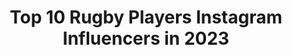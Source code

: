 ---
title: Top 10 Rugby Players Instagram Influencers in 2023
description: >-
  Find top rugby players Instagram influencers in 2023. Most popular hashtags: #blackouttuesday #rugby #malemodel.
platform: Instagram
hits: 248
text_top: Discover the top-rated Instagram influencers on inBeat.
text_bottom: Our database aggregates 248 Instagram influencers like this for you to connect with.
profiles:
  - username: "huntie_1"
    fullname: >-
      Natasha 'Mo' Hunt
    bio: >-
      Professional Rugby Player 🏉 World Champion 🥇 Olympian 🇬🇧 All enquiries - andy@tripleamedia.com
    location: "United Kingdom"
    followers: 8740
    engagement: 878
    commentsToLikes: 0.073017
    id: ck5c4xvdn2cen0i11rhy0noh8
    verified: true
    hashtags: "#weartherose, #enough, #thecircus, #rugby"
  - username: "michaelscanlon_"
    fullname: >-
      Michael J Scanlon|Actor/Model
    bio: >-
      Intl actor/model @therockagencytalent @bmgnewyork @nxt_model Rugby player🏉🇺🇸🇦🇺 MBA📚 Realtor🏠 @michaelscanlonrealtor Autism Specialist 📧 to book 📸
    location: "United States"
    followers: 48098
    engagement: 512
    commentsToLikes: 0.037715
    id: ck6u1ftsdlhbg0j715kqo9cv0
    verified: false
    hashtags: "#photographers, #lamodels, #newyorkmodel, #perthmodel"
  - username: "jackswillis"
    fullname: >-
      Jack Willis
    bio: >-
      Wasps rugby player @greenroomsports Director at @rockcap_
    location: "United Kingdom"
    followers: 6579
    engagement: 1395
    commentsToLikes: 0.025892
    id: ck6u0za63imh10j71lszc2bnm
    verified: true
    hashtags: "#wearewasps, #ourcommunity, #makethatcall"
  - username: "rhysw0912"
    fullname: >-
      Rhys Webb
    bio: >-
      🙎‍♂️🙎‍♂️🙎‍♂️💍 • Professional Rugby player • Represented - @derwynj
    location: "United Kingdom"
    followers: 69885
    engagement: 504
    commentsToLikes: 0.028955
    id: ck55knqbnzq3f0i11uunhyg67
    verified: true
    hashtags: "#squad, #letsgo, #fyp, #development"
  - username: "john_ryan_88"
    fullname: >-
      John Ryan
    bio: >-
      📍Limerick Rugby player @munsterrugby
    location: "Japan"
    followers: 9362
    engagement: 1348
    commentsToLikes: 0.020451
    id: ck5c9jvx0bkcs0i11ds514vyj
    verified: true
    hashtags: "#suaf, #rwc19, #silverlining, #blackouttuesday"
  - username: "daltoncarverxc"
    fullname: >-
      Dalton Carver
    bio: >-
      I play rugby, I dance, and I do a lot of nerd stuff. 🧪 Chemical Engineering Student 🏉 University of Alabama Rugby Player @alabamamensrugby
    location: "United States"
    followers: 7214
    engagement: 2693
    commentsToLikes: 0.021277
    id: ckap3csx92irf0i788obn9gx3
    verified: false
    hashtags: ""
  - username: "kremermarcos"
    fullname: >-
      Marcos Kremer
    bio: >-
      Pro Rugby Player🏈 @stade_francais_paris 🇫🇷 Plaza Jewell 🔴🔵 “Levántate, respirá profundo y sigue a paso firme”
    location: "France"
    followers: 80585
    engagement: 1256
    commentsToLikes: 0.011514
    id: ck5pvx51ak1wv0i11sbzxq6a1
    verified: true
    hashtags: "#quento, #quentosnacks"
  - username: "santi_cordero"
    fullname: >-
      Santi Cordero
    bio: >-
      Professional rugby player @ubbrugby @nike athlete 📍Bordeaux , France
    location: "France"
    followers: 91586
    engagement: 889
    commentsToLikes: 0.010948
    id: ck15qzojr5enc0i19dibyu996
    verified: true
    hashtags: "#14feb, #allezubb, #belitos, #challengecup"
  - username: "nickabendanon"
    fullname: >-
      Nick Abendanon
    bio: >-
      Current professional rugby player for Rugby club Vannes. @UnderArmourFR athlete. #TeamUA #IWill #Traintowin
    location: "United States"
    followers: 22098
    engagement: 879
    commentsToLikes: 0.016350
    id: ck5zkpvx2jxt50i14owrfef2t
    verified: true
    hashtags: "#michelinasm, #chefsunite, #chefscollective, #metoo"
  - username: "dantai"
    fullname: >-
      Dan Tai
    bio: >-
      🇬🇧 Leeds, 24 🏉 Ex pro rugby player 🥦 GET IT DONE #gid 🥤@noccouk athlete 🏋🏾‍♂️ @w_modelmgmt
    location: "United Kingdom"
    followers: 706716
    engagement: 489
    commentsToLikes: 0.014978
    id: ck5bw045dkqop0i11cokagpku
    verified: false
    hashtags: "#gid"
---